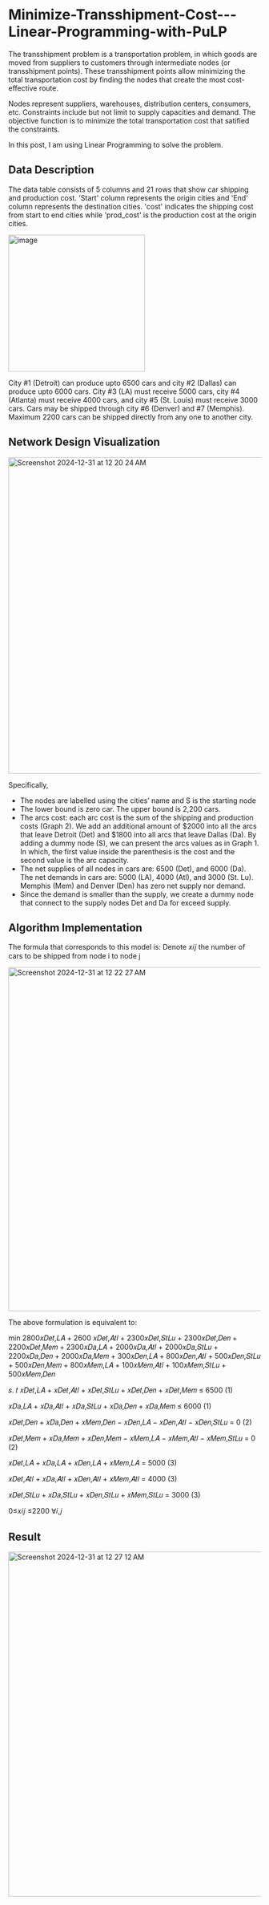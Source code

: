 # Minimize-Transshipment-Cost---Linear-Programming-with-PuLP

The transshipment problem is a transportation problem, in which goods are moved from suppliers to customers through intermediate nodes (or transshipment points). These transshipment points allow minimizing the total transportation cost by finding the nodes that create the most cost-effective route. 

Nodes represent suppliers, warehouses, distribution centers, consumers, etc. Constraints include but not limit to supply capacities and demand. The objective function is to minimize the total transportation cost that satified the constraints. 

In this post, I am using Linear Programming to solve the problem.

## Data Description

The data table consists of 5 columns and 21 rows that show car shipping and production cost. 'Start' column represents the origin cities and 'End' column represents the destination cities. 'cost' indicates the shipping cost from start to end cities while 'prod_cost' is the production cost at the origin cities.

<img width="273" alt="image" src="https://github.com/user-attachments/assets/860ccfdb-6cd9-4633-8ed0-56e48f786226" />

City #1 (Detroit) can produce upto 6500 cars and city #2 (Dallas) can produce upto 6000 cars. City #3 (LA) must receive 5000 cars, city #4 (Atlanta) must receive 4000 cars, and city #5 (St. Louis) must receive  3000 cars. Cars may be shipped through city #6 (Denver) and #7 (Memphis). Maximum 2200 cars can be shipped directly from any one to another city.

## Network Design Visualization

<img width="631" alt="Screenshot 2024-12-31 at 12 20 24 AM" src="https://github.com/user-attachments/assets/2dfb510e-efc0-4aa1-aaad-8725b219d425" />

Specifically,
- The nodes are labelled using the cities’ name and S is the starting node
- The lower bound is zero car. The upper bound is 2,200 cars.
- The arcs cost: each arc cost is the sum of the shipping and production costs (Graph 2). We add an additional amount of $2000 into all the arcs that leave Detroit (Det) and $1800 into all arcs that leave Dallas (Da). By adding a dummy node (S), we can present the arcs values as in Graph 1. In which, the first value inside the parenthesis is the cost and the second value is the arc capacity.
- The net supplies of all nodes in cars are: 6500 (Det), and 6000 (Da). The net demands in cars are: 5000 (LA), 4000 (Atl), and 3000 (St. Lu). Memphis (Mem) and Denver (Den) has zero net supply nor demand.
- Since the demand is smaller than the supply, we create a dummy node that connect to the supply nodes Det and Da for exceed supply.

## Algorithm Implementation

The formula that corresponds to this model is:
Denote 𝑥𝑖𝑗 the number of cars to be shipped from node i to node j

<img width="686" alt="Screenshot 2024-12-31 at 12 22 27 AM" src="https://github.com/user-attachments/assets/bb6bf37c-599c-4d27-b4d4-463f53b214a5" />

The above formulation is equivalent to:

min 2800𝑥𝐷𝑒𝑡,𝐿𝐴 + 2600 𝑥𝐷𝑒𝑡,𝐴𝑡𝑙 + 2300𝑥𝐷𝑒𝑡,𝑆𝑡𝐿𝑢 + 2300𝑥𝐷𝑒𝑡,𝐷𝑒𝑛 + 2200𝑥𝐷𝑒𝑡,𝑀𝑒𝑚 + 2300𝑥𝐷𝑎,𝐿𝐴 + 2000𝑥𝐷𝑎,𝐴𝑡𝑙 + 2000𝑥𝐷𝑎,𝑆𝑡𝐿𝑢 + 2200𝑥𝐷𝑎,𝐷𝑒𝑛 + 2000𝑥𝐷𝑎,𝑀𝑒𝑚 + 300𝑥𝐷𝑒𝑛,𝐿𝐴 + 800𝑥𝐷𝑒𝑛,𝐴𝑡𝑙 + 500𝑥𝐷𝑒𝑛,𝑆𝑡𝐿𝑢 + 500𝑥𝐷𝑒𝑛,𝑀𝑒𝑚 + 800𝑥𝑀𝑒𝑚,𝐿𝐴 + 100𝑥𝑀𝑒𝑚,𝐴𝑡𝑙 + 100𝑥𝑀𝑒𝑚,𝑆𝑡𝐿𝑢 + 500𝑥𝑀𝑒𝑚,𝐷𝑒𝑛

𝑠. 𝑡 𝑥𝐷𝑒𝑡,𝐿𝐴 + 𝑥𝐷𝑒𝑡,𝐴𝑡𝑙 + 𝑥𝐷𝑒𝑡,𝑆𝑡𝐿𝑢 + 𝑥𝐷𝑒𝑡,𝐷𝑒𝑛 + 𝑥𝐷𝑒𝑡,𝑀𝑒𝑚 ≤ 6500 (1)

𝑥𝐷𝑎,𝐿𝐴 + 𝑥𝐷𝑎,𝐴𝑡𝑙 + 𝑥𝐷𝑎,𝑆𝑡𝐿𝑢 + 𝑥𝐷𝑎,𝐷𝑒𝑛 + 𝑥𝐷𝑎,𝑀𝑒𝑚 ≤ 6000 (1)

𝑥𝐷𝑒𝑡,𝐷𝑒𝑛 + 𝑥𝐷𝑎,𝐷𝑒𝑛 + 𝑥𝑀𝑒𝑚,𝐷𝑒𝑛 − 𝑥𝐷𝑒𝑛,𝐿𝐴 − 𝑥𝐷𝑒𝑛,𝐴𝑡𝑙 − 𝑥𝐷𝑒𝑛,𝑆𝑡𝐿𝑢 = 0 (2)

𝑥𝐷𝑒𝑡,𝑀𝑒𝑚 + 𝑥𝐷𝑎,𝑀𝑒𝑚 + 𝑥𝐷𝑒𝑛,𝑀𝑒𝑚 − 𝑥𝑀𝑒𝑚,𝐿𝐴 − 𝑥𝑀𝑒𝑚,𝐴𝑡𝑙 − 𝑥𝑀𝑒𝑚,𝑆𝑡𝐿𝑢 = 0 (2)

𝑥𝐷𝑒𝑡,𝐿𝐴 + 𝑥𝐷𝑎,𝐿𝐴 + 𝑥𝐷𝑒𝑛,𝐿𝐴 + 𝑥𝑀𝑒𝑚,𝐿𝐴 = 5000 (3)

𝑥𝐷𝑒𝑡,𝐴𝑡𝑙 + 𝑥𝐷𝑎,𝐴𝑡𝑙 + 𝑥𝐷𝑒𝑛,𝐴𝑡𝑙 + 𝑥𝑀𝑒𝑚,𝐴𝑡𝑙 = 4000 (3)

𝑥𝐷𝑒𝑡,𝑆𝑡𝐿𝑢 + 𝑥𝐷𝑎,𝑆𝑡𝐿𝑢 + 𝑥𝐷𝑒𝑛,𝑆𝑡𝐿𝑢 + 𝑥𝑀𝑒𝑚,𝑆𝑡𝐿𝑢 = 3000 (3)

0≤𝑥𝑖𝑗 ≤2200 ∀𝑖,𝑗

## Result

<img width="688" alt="Screenshot 2024-12-31 at 12 27 12 AM" src="https://github.com/user-attachments/assets/57070665-e5af-44c6-8942-9631841d4a2f" />

